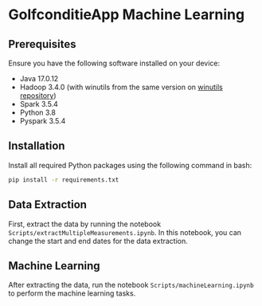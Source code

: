 # GolfconditieApp Machine Learning

## Prerequisites

Ensure you have the following software installed on your device:

- Java 17.0.12
- Hadoop 3.4.0 (with winutils from the same version on [winutils repository](https://github.com/kontext-tech/winutils/tree/master/hadoop-3.4.0-win10-x64))
- Spark 3.5.4
- Python 3.8
- Pyspark 3.5.4

## Installation

Install all required Python packages using the following command in bash:
```bash
pip install -r requirements.txt
```

## Data Extraction

First, extract the data by running the notebook `Scripts/extractMultipleMeasurements.ipynb`. In this notebook, you can change the start and end dates for the data extraction.

## Machine Learning

After extracting the data, run the notebook `Scripts/machineLearning.ipynb` to perform the machine learning tasks.